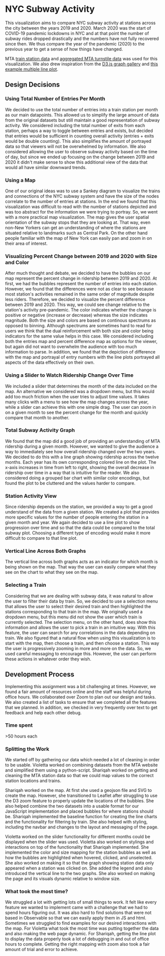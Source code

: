 # NYC Subway Activity 
This visualization aims to compare NYC subway activity at stations across the city between the years 2019 and 2020. March 2020 was the start of COVID-19 pandemic lockdowns in NYC and at that point the number of subway rides dropped drastically and the numbers have not fully recovered since then. We thus compare the year of the pandemic (2020) to the previous year to get a sense of how things have changed. 

MTA [train station data](http://web.mta.info/developers/developer-data-terms.html#data) and [aggregated MTA turnstile data](https://qri.cloud/nyc-transit-data/turnstile_daily_counts_2020) was used for this visualization. We also drew inspiration from the [D3.js graph gallery](https://www.d3-graph-gallery.com/) and [this example multiple line plot](https://bl.ocks.org/d3noob/ed0864ef6ec6af1e360917c29f4b08da).

## Design Decisions

### Using Total Number of Entries Per Month 
We decided to use the total number of entries into a train station per month as our main datapoints. This allowed us to simplify the large amount of data from the original datasets but still maintain a good representation of subway activity. We considered including the total number of exits from each station, perhaps a way to toggle between entries and exists, but decided that entries would be sufficient in counting overall activity (entries + exits would be double counting). This also simplifies the amount of portrayed data so that viewers will not be overwhelmed by information. We also considered allowing the user to observe subway activity based on the time of day, but since we ended up focusing on the change between 2019 and 2020 it didn't make sense to show this additional view of the data that would all have similar downward trends. 

### Using a Map 
One of our original ideas was to use a Sankey diagram to visualize the trains and connections of the NYC subway system and have the size of the nodes correlate to the number of entries at stations. In the end we found that this visualization was difficult to read with the number of stations depicted and was too abstract for the information we were trying to portray. So, we went with a more practical map visualization. The map gives the user spatial orientation of the subway stops that they are looking at. That way, even non-New Yorkers can get an understanding of where the stations are situated relative to landmarks such as Central Park. On the other hand people familiar with the map of New York can easily pan and zoom in on their area of interest. 

### Visualizing Percent Change between 2019 and 2020 with Size and Color
After much thought and debate, we decided to have the bubbles on our map represent the percent change in ridership between 2019 and 2020. At first, we had the bubbles represent the number of entries into each station. However, we found that the differences were not as clear to see because most station's activities remained in the same order of magnitude despite less riders. 
Therefore, we decided to visualize the percent difference between 2019 and 2020. This way, we could see change relative to the station's activity pre-pandemic. The color indicates whether the change is positive or negative (increase or decrease) whereas the size indicates magnitude. Both the size and colors are based on continous spectrums as opposed to binning. Although spectrums are sometimes hard to read for users we think that the dual reinforcement with both size and color being indicators for the same value helps in this case.
We considered including both the entries map and percent difference map as options for the viewer, but again did not want to overwhelm the audience with too much information to parse. In addition, we found that the depiction of difference with the map and portrayal of entry numbers with the line plots portrayed all aspects of the data effectively on their own.

### Using a Slider to Watch Ridership Change Over Time
We included a slider that determines the month of the data included on the map. An alternative we considered was a dropdown menu, but this would add too much friction when the user tries to adjust time values. It takes many clicks with a menu to see how the map changes across the year, while a slider can achieve this with one simple drag. The user can zoom in on a given month to see the percent change for the month and quickly compare that month to another.

### Total Subway Activity Graph
We found that the map did a good job of providing an understanding of MTA ridership during a given month. However, we wanted to give the audience a way to immediately see how overall ridership changed over the two years. We decided to do this with a line graph showing ridership across the twelve months. Each year has its own corresponding colored line on the plot. The x-axis increases in time from left to right, showing the overall decrease in ridership over time in a way that is intuitive for the reader. We also considered doing a grouped bar chart with similar color encodings, but found the plot to be cluttered and the values harder to compare. 

### Station Activity View 
Since ridership depends on the station, we provided a way to get a good understand of the data from a given station. We created a plot that provides more specific values for the number of people entering the station in a given month and year. We again decided to use a line plot to show progression over time and so that the data could be compared to the total subway plot. Choosing a different type of encoding would make it more difficult to compare to that line plot.

### Vertical Line Across Both Graphs
The vertical line across both graphs acts as an indicator for which month is being shown on the map. That way the user can easily compare what they see on the chart to what they see on the map. 

### Selecting a Train 
Considering that we are dealing with subway data, it was natural to allow the user to filter their data by train. So, we decided to use a selection menu that allows the user to select their desired train and then highlighted the stations corresponding to that train in the map. We originally used a dropdown menu, but this menu did not show the user which train is currently selected. The selection menu, on the other hand, does show this information and allows the user to pick a train in an intuitive way. With this feature, the user can search for any correlations in the data depending on train. 
We also figured that a natural flow when using this visualization is to start with the map, then choose a train, and then choose a station. This way the user is progressively zooming in more and more on the data. So, we used careful messaging to encourage this. However, the user can perform these actions in whatever order they wish.

## Development Process 
Implementing this assignment was a bit challenging at times. However, we found a fair amount of resources online and the staff was helpful during office hours. We collaborated over Zoom to plan out our design and tasks. We also created a list of tasks to ensure that we completed all the features that we planned. In addition, we checked in very frequently over text to get feedback and help each other debug.

### Time spent
\>50 hours each

### Splitting the Work
We started off by gathering our data which needed a lot of cleaning in order to be usable. Violetta worked on combining datasets from the MTA website and simplified them using a python-script. Shariqah worked on getting and cleaning the MTA station data so that we could map values to the correct station locations and trains. 

Shariqah worked on the map. At first she used a geojson file and SVG to create the map. However, she transitioned to Leaflet after struggling to use the D3 zoom feature to properly update the locations of the bubbles. She also helped combine the two datasets into a usable format for our JavaScript implementation and placed bubbles for where stations should be. Shariqah implemented the baseline function for creating the line charts and the functionality for filtering by train. She also helped with styling, including the navbar and changes to the layout and messaging of the page.

Violetta worked on the slider functionality for different months could be displayed when the slider was used. Violetta also worked on stylings and interactions on top of the functionality that Shariqah implemented. She implemented the color and size mapping for the station bubbles as well as how the bubbles are highlighted when hovered, clicked, and unselected. She also worked on making it so that the graph showing station data only appeared when a station was clicked on. She added the legend and also introduced the vertical line to the two graphs. She also worked on making the page and its visuals dynamic relative to window size. 

### What took the most time?
We struggled a lot with getting lots of small things to work. It felt like every feature we wanted to implement came with a challenge that we had to spend hours figuring out. It was also hard to find solutions that were not based in Observable so that we can easily apply them in JS and html. Sometimes we struggled to find examples for our desired interactions with the map. For Violetta what took the most time was putting together the data and also making the web page dynamic. For Shariqah, getting the line plot to display the data properly took a lot of debugging in and out of office hours to complete. Getting the right mapping with zoom also took a fair amount of trial and error to achieve.
